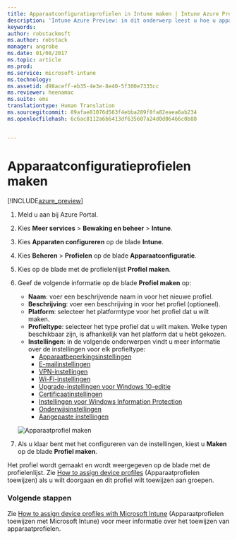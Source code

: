 ```yaml
---
title: Apparaatconfiguratieprofielen in Intune maken | Intune Azure Preview | Microsoft Docs
description: 'Intune Azure Preview: in dit onderwerp leest u hoe u apparaatconfiguratieprofielen in Intune kunt maken.'
keywords: 
author: robstackmsft
ms.author: robstack
manager: angrobe
ms.date: 01/08/2017
ms.topic: article
ms.prod: 
ms.service: microsoft-intune
ms.technology: 
ms.assetid: d98aceff-eb35-4e3e-8e40-5f300e7335cc
ms.reviewer: heenamac
ms.suite: ems
translationtype: Human Translation
ms.sourcegitcommit: 89afae81076d563f4ebba289f8fa82eaea6ab234
ms.openlocfilehash: 6c6ac8112a6b6413df635607a24d0d06466c0b88


---
```


# <a name="how-to-create-device-configuration-profiles"></a>Apparaatconfiguratieprofielen maken 

[!INCLUDE[azure_preview](../includes/azure_preview.md)]


1. Meld u aan bij Azure Portal.
2. Kies **Meer services** > **Bewaking en beheer** > **Intune**.
3. Kies **Apparaten configureren** op de blade **Intune**.
2. Kies **Beheren** > **Profielen** op de blade **Apparaatconfiguratie**.
2. Kies op de blade met de profielenlijst **Profiel maken**.
3. Geef de volgende informatie op de blade **Profiel maken** op:
    - **Naam**: voer een beschrijvende naam in voor het nieuwe profiel.
    - **Beschrijving**: voer een beschrijving in voor het profiel (optioneel).
    - **Platform**: selecteer het platformtype voor het profiel dat u wilt maken.
    - **Profieltype**: selecteer het type profiel dat u wilt maken. Welke typen beschikbaar zijn, is afhankelijk van het platform dat u hebt gekozen.
    - **Instellingen**: in de volgende onderwerpen vindt u meer informatie over de instellingen voor elk profieltype:
        -  [Apparaatbeperkingsinstellingen](/intune-azure/configure-devices/how-to-configure-device-restrictions)
        -  [E-mailinstellingen](/intune-azure/configure-devices/how-to-configure-email-settings)
        -  [VPN-instellingen](/intune-azure/configure-devices/how-to-configure-vpn-settings)
        -  [Wi-Fi-instellingen](/intune-azure/configure-devices/how-to-configure-wi-fi-settings)
        -  [Upgrade-instellingen voor Windows 10-editie](/intune-azure/configure-devices/how-to-configure-windows-10-edition-upgrade)
        -  [Certificaatinstellingen](/intune-azure/configure-devices/how-to-configure-certificates)
        -  [Instellingen voor Windows Information Protection](/intune-azure/configure-devices/how-to-configure-windows-information-protection)
        -  [Onderwijsinstellingen](/intune-azure/configure-devices/education-settings-for-ios.md)
        -  [Aangepaste instellingen](/intune-azure/configure-devices/how-to-configure-custom-settings)

    ![Apparaatprofiel maken](./media/create-device-profile.png)
4. Als u klaar bent met het configureren van de instellingen, kiest u **Maken** op de blade **Profiel maken**.

Het profiel wordt gemaakt en wordt weergegeven op de blade met de profielenlijst.
Zie [How to assign device profiles](how-to-assign-device-profiles.md) (Apparaatprofielen toewijzen) als u wilt doorgaan en dit profiel wilt toewijzen aan groepen.


### <a name="next-steps"></a>Volgende stappen
Zie [How to assign device profiles with Microsoft Intune](/intune-azure/configure-devices/how-to-assign-device-profiles) (Apparaatprofielen toewijzen met Microsoft Intune) voor meer informatie over het toewijzen van apparaatprofielen.



<!--HONumber=Feb17_HO1-->


